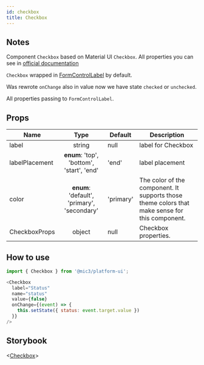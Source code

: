 ```yaml
---
id: checkbox
title: Checkbox
---
```


## Notes

Component `Checkbox` based on Material UI `Checkbox`. All properties you can see in [official documentation](https://v3.material-ui.com/api/checkbox/)

`Checkbox` wrapped in [FormControlLabel](https://v3.material-ui.com/api/form-control-label/) by default.

Was rewrote `onChange` also in value now we have state `checked` or `unchecked`.

All properties passing to `FormControlLabel`.

## Props

Name           |                    Type                     | Default   | Description
-------------- | :-----------------------------------------: | --------- | ----------------------------------------------------------------------------------------------
label          |                   string                    | null      | label for Checkbox
labelPlacement |  **enum**: 'top', 'bottom', 'start', 'end'  | 'end'     | label placement
color          | **enum**: 'default', 'primary', 'secondary' | 'primary' | The color of the component. It supports those theme colors that make sense for this component.
CheckboxProps  |                   object                    | null      | Checkbox properties.

## How to use

```javascript
import { Checkbox } from '@mic3/platform-ui';

<Checkbox
  label="Status"
  name="status"
  value={false}
  onChange={(event) => {
    this.setState({ status: event.target.value })
  }}
/>
```

## Storybook

<[Checkbox](/redirect?/storybook/index.html?path=/story/components-selection-controls--checkbox)>
